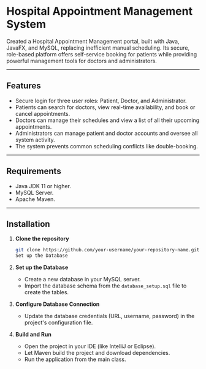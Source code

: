 # Hospital Appointment Management System

Created a Hospital Appointment Management portal, built with Java, JavaFX, and MySQL, replacing inefficient manual scheduling. Its secure, role-based platform offers self-service booking for patients while providing powerful management tools for doctors and administrators.

---

## Features

- Secure login for three user roles: Patient, Doctor, and Administrator.
- Patients can search for doctors, view real-time availability, and book or cancel appointments.
- Doctors can manage their schedules and view a list of all their upcoming appointments.
- Administrators can manage patient and doctor accounts and oversee all system activity.
- The system prevents common scheduling conflicts like double-booking.

---

## Requirements

- Java JDK 11 or higher.
- MySQL Server.
- Apache Maven.

---

## Installation

1. **Clone the repository**
   ```sh
   git clone https://github.com/your-username/your-repository-name.git
   Set up the Database
2. **Set up the Database**
   - Create a new database in your MySQL server.
   - Import the database schema from the `database_setup.sql` file to create the tables.

3. **Configure Database Connection**
   - Update the database credentials (URL, username, password) in the project's configuration file.

4. **Build and Run**
   - Open the project in your IDE (like IntelliJ or Eclipse).
   - Let Maven build the project and download dependencies.
   - Run the application from the main class.

